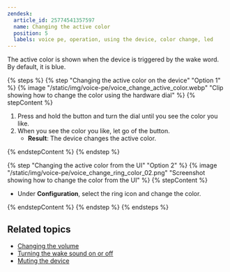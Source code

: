 ```yaml
---
zendesk:
  article_id: 25774541357597
  name: Changing the active color
  position: 5
  labels: voice pe, operation, using the device, color change, led
---
```


The active color is shown when the device is triggered by the wake word. By default, it is blue.

{% steps %}
{% step "Changing the active color on the device" "Option 1" %}
{% image "/static/img/voice-pe/voice_change_active_color.webp" "Clip showing how to change the color using the hardware dial" %}
{% stepContent %}

1. Press and hold the button and turn the dial until you see the color you like.
2. When you see the color you like, let go of the button.
   - **Result**: The device changes the active color.

{% endstepContent %}
{% endstep %}

{% step "Changing the active color from the UI" "Option 2" %}
{% image "/static/img/voice-pe/voice_change_ring_color_02.png" "Screenshot showing how to change the color from the UI" %}
{% stepContent %}

- Under **Configuration**, select the ring icon and change the color.

{% endstepContent %}
{% endstep %}
{% endsteps %}

## Related topics

- [Changing the volume](/hc/en-us/articles/25773395022237)
- [Turning the wake sound on or off](/hc/en-us/articles/25774481113629)
- [Muting the device](/hc/en-us/articles/25774403768477)